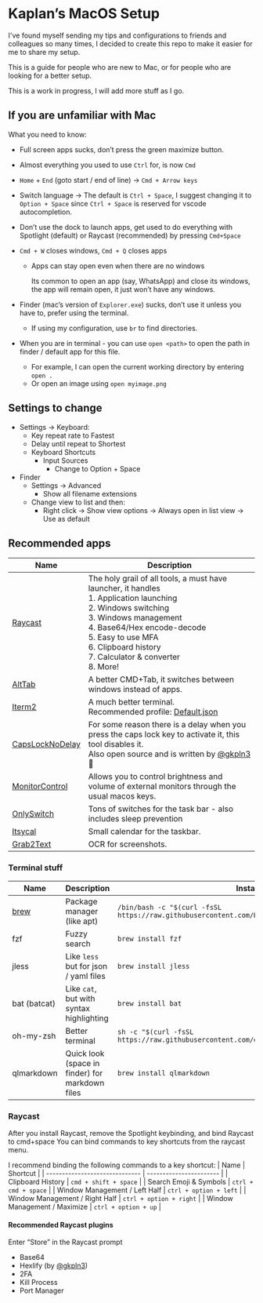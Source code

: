 # Kaplan’s MacOS Setup

I've found myself sending my tips and configurations to friends and colleagues so many times, I decided to create this repo to make it easier for me to share my setup.

This is a guide for people who are new to Mac, or for people who are looking for a better setup.

This is a work in progress, I will add more stuff as I go.

## If you are unfamiliar with Mac

What you need to know:

- Full screen apps sucks, don’t press the green maximize button.
- Almost everything you used to use `Ctrl` for, is now `Cmd`
- `Home` + `End` (goto start / end of line) → `Cmd + Arrow keys`
- Switch language → The default is `Ctrl + Space`, I suggest changing it to `Option + Space` since `Ctrl + Space` is reserved for vscode autocompletion.
- Don’t use the dock to launch apps, get used to do everything with Spotlight (default) or Raycast (recommended) by pressing `Cmd+Space`
- `Cmd + W` closes windows, `Cmd + Q` closes apps
    - Apps can stay open even when there are no windows
        
        Its common to open an app (say, WhatsApp) and close its windows, the app will remain open, it just won’t have any windows.
        
- Finder (mac’s version of `Explorer.exe`) sucks, don’t use it unless you have to, prefer using the terminal.
  - If using my configuration, use `br` to find directories.
- When you are in terminal - you can use `open <path>` to open the path in finder / default app for this file.
    - For example, I can open the current working directory by entering `open .`
    - Or open an image using `open myimage.png`

## Settings to change

- Settings → Keyboard:
    - Key repeat rate to Fastest
    - Delay until repeat to Shortest
    - Keyboard Shortcuts
        - Input Sources
            - Change to Option + Space
- Finder
    - Settings → Advanced
        - Show all filename extensions
    - Change view to list and then:
        - Right click → Show view options → Always open in list view → Use as default

## Recommended apps
| Name                                                               | Description                                                                                                                                                                                                                                                           |
| ------------------------------------------------------------------ | --------------------------------------------------------------------------------------------------------------------------------------------------------------------------------------------------------------------------------------------------------------------- |
| [Raycast](https://raycast.com)                                     | The holy grail of all tools, a must have launcher, it handles<br>1. Application launching <br>2. Windows switching<br>3. Windows management<br>4. Base64/Hex encode-decode<br>5. Easy to use MFA<br>6. Clipboard history<br>7. Calculator & converter<br>8. More!<br> |
| [AltTab](https://alt-tab-macos.netlify.app)                        | A better CMD+Tab, it switches between windows instead of apps.                                                                                                                                                                                                        |
| [Iterm2](https://iterm2.com)                                       | A much better terminal.<br>Recommended profile: [Default.json](iterm/Default.json)                                                                                                                                                                                    |
| [CapsLockNoDelay](https://github.com/gkpln3/CapsLockNoDelay)       | For some reason there is a delay when you press the caps lock key to activate it, this tool disables it.<br>Also open source and is written by [@gkpln3](https://github.com/gkpln3) 🙂                                                                                 |
| [MonitorControl](https://github.com/MonitorControl/MonitorControl) | Allows you to control brightness and volume of external monitors through the usual macos keys.                                                                                                                                                                        |
| [OnlySwitch](https://github.com/jacklandrin/OnlySwitch) | Tons of switches for the task bar - also includes sleep prevention |
| [Itsycal](https://www.mowglii.com/itsycal/) | Small calendar for the taskbar. |
| [Grab2Text](https://apps.apple.com/us/app/grab2text/id6475956137?mt=12) | OCR for screenshots. |


### Terminal stuff
| Name                    | Description                                     | Install command                                                                                   |
| ----------------------- | ----------------------------------------------- | ------------------------------------------------------------------------------------------------- |
| [brew](https://brew.sh) | Package manager (like apt)                      | `/bin/bash -c "$(curl -fsSL https://raw.githubusercontent.com/Homebrew/install/HEAD/install.sh)"` |
| fzf                     | Fuzzy search                                    | `brew install fzf`                                                                                |
| jless                   | Like `less` but for json / yaml files           | `brew install jless`                                                                              |
| bat (batcat)            | Like `cat`, but with syntax highlighting        | `brew install bat`                                                                                |
| oh-my-zsh               | Better terminal                                 | `sh -c "$(curl -fsSL https://raw.githubusercontent.com/ohmyzsh/ohmyzsh/master/tools/install.sh)"` |
| qlmarkdown              | Quick look (space in finder) for markdown files | `brew install qlmarkdown`                                                                         |
    
    
### Raycast
After you install Raycast, remove the Spotlight keybinding, and bind Raycast to cmd+space
You can bind commands to key shortcuts from the raycast menu.

I recommend binding the following commands to a key shortcut:
| Name                           | Shortcut                |
| ------------------------------ | ----------------------- |
| Clipboard History              | `cmd + shift + space`   |
| Search Emoji & Symbols         | `ctrl + cmd + space`    |
| Window Management / Left Half  | `ctrl + option + left`  |
| Window Management / Right Half | `ctrl + option + right` |
| Window Management / Maximize   | `ctrl + option + up`    |

#### Recommended Raycast plugins
Enter “Store” in the Raycast prompt
- Base64
- Hexlify (by [@gkpln3](https://github.com/gkpln3))
- 2FA
- Kill Process
- Port Manager
